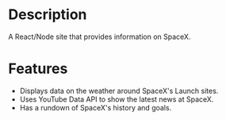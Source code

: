 # Description

A React/Node site that provides information on SpaceX.

# Features

- Displays data on the weather around SpaceX's Launch sites.
- Uses YouTube Data API to show the latest news at SpaceX.
- Has a rundown of SpaceX's history and goals.
